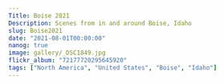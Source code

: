 ```yaml
---
Title: Boise 2021
Description: Scenes from in and around Boise, Idaho
slug: Boise2021
date: "2021-08-01T00:00:00"
nanog: true
image: gallery/_DSC1849.jpg
flickr_album: "72177720295645920"
tags: ["North America", "United States", "Boise", "Idaho"]
---
```

